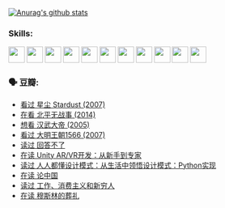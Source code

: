 
[![Anurag's github stats](https://github-readme-stats.vercel.app/api?username=w940853815)](https://github.com/anuraghazra/github-readme-stats)

### Skills:

<code><img height="32" src="https://cdn.jsdelivr.net/npm/simple-icons@v5/icons/python.svg"></code>
<code><img height="32" src="https://cdn.jsdelivr.net/npm/simple-icons@v5/icons/javascript.svg"></code>
<code><img height="32" src="https://cdn.jsdelivr.net/npm/simple-icons@v5/icons/django.svg"></code>
<code><img height="32" src="https://cdn.jsdelivr.net/npm/simple-icons@v5/icons/flask.svg"></code>
<code><img height="32" src="https://cdn.jsdelivr.net/npm/simple-icons@v5/icons/vuetify.svg"></code>
<code><img height="32" src="https://cdn.jsdelivr.net/npm/simple-icons@v5/icons/git.svg"></code>
<code><img height="32" src="https://cdn.jsdelivr.net/npm/simple-icons@v5/icons/docker.svg"></code>
<code><img height="32" src="https://cdn.jsdelivr.net/npm/simple-icons@v5/icons/postgresql.svg"></code>
<code><img height="32" src="https://cdn.jsdelivr.net/npm/simple-icons@v5/icons/elasticsearch.svg"></code>
<code><img height="32" src="https://cdn.jsdelivr.net/npm/simple-icons@v5/icons/macos.svg"></code>
<code><img height="32" src="https://cdn.jsdelivr.net/npm/simple-icons@v5/icons/linux.svg"></code>

### 🗣 豆瓣:

<!-- DOUBAN-ACTIVITIES:START -->
- [看过 星尘 Stardust‎ (2007)](https://www.douban.com/people/136069238/status/3822692117/?_i=49269146)
- [在看 北平无战事‎ (2014)](https://www.douban.com/people/136069238/status/3821449886/?_i=49269146)
- [想看 汉武大帝‎ (2005)](https://www.douban.com/people/136069238/status/3821405621/?_i=49269146)
- [看过 大明王朝1566‎ (2007)](https://www.douban.com/people/136069238/status/3821396719/?_i=49269146)
- [读过 回答不了](https://www.douban.com/people/136069238/status/3812155932/?_i=49269146)
- [在读 Unity AR/VR开发：从新手到专家](https://www.douban.com/people/136069238/status/3810864648/?_i=49269146)
- [读过 人人都懂设计模式：从生活中领悟设计模式：Python实现](https://www.douban.com/people/136069238/status/3806334005/?_i=49269146)
- [在读 论中国](https://www.douban.com/people/136069238/status/3805671678/?_i=49269146)
- [读过 工作、消费主义和新穷人](https://www.douban.com/people/136069238/status/3803834644/?_i=49269146)
- [在读 穆斯林的葬礼](https://www.douban.com/people/136069238/status/3802824932/?_i=49269146)
<!-- DOUBAN-ACTIVITIES:END -->
<!--
**w940853815/w940853815** is a ✨ _special_ ✨ repository because its `README.md` (this file) appears on your GitHub profile.

Here are some ideas to get you started:

- 🔭 I’m currently working on ...
- 🌱 I’m currently learning ...
- 👯 I’m looking to collaborate on ...
- 🤔 I’m looking for help with ...
- 💬 Ask me about ...
- 📫 How to reach me: ...
- 😄 Pronouns: ...
- ⚡ Fun fact: ...
-->
